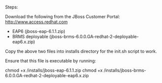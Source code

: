 Steps:

Download the following from the JBoss Customer Portal: http://www.access.redhat.com

 * EAP6 (jboss-eap-6.1.1.zip)
 * BRMS deployable (jboss-brms-6.0.0.GA-redhat-2-deployable-eap6.x.zip)

Copy the above two files into installs directory for the init.sh script to work.

Ensure that this file is executable by running:

chmod +x <path-to-project>/installs/jboss-eap-6.1.1.zip
chmod +x <path-to-project>/installs/jboss-brms-6.0.0.GA-redhat-2-deployable-eap6.x.zip

